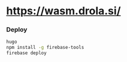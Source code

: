 # https://wasm.drola.si/

### Deploy

```bash
hugo
npm install -g firebase-tools
firebase deploy
```
